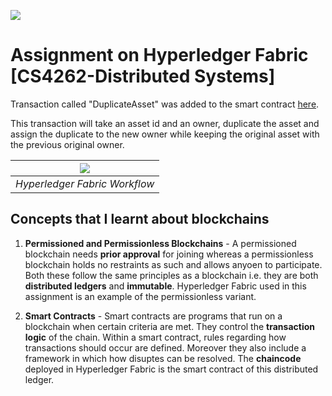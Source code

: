 ![](https://miro.medium.com/max/1400/0*aFRIsO9uaCaeRdTK)

# Assignment on Hyperledger Fabric [CS4262-Distributed Systems] 

 Transaction called "DuplicateAsset" was added to the smart contract [here](src/main/java/org/hyperledger/fabric/samples/assettransfer/AssetTransfer.java). 
 
 This transaction will take an asset id and an owner, duplicate the asset and assign the duplicate to the new owner while keeping the original asset with the previous original owner.

| ![](https://www.researchgate.net/profile/Olivia-Choudhury-3/publication/323973240/figure/fig1/AS:608593283915776@1522111354176/Outline-of-transaction-flow-in-Hyperledger-Fabric-It-depicts-a-use-case-where-1-A.png) | 
|:--:| 
| *Hyperledger Fabric Workflow* |

 ## Concepts that I learnt about blockchains 

 1. **Permissioned and Permissionless Blockchains** - A permissioned blockchain needs **prior approval** for joining whereas a permissionless blockchain holds no restraints as such and allows anyoen to participate. Both these follow the same principles as a blockchain i.e. they are both **distributed ledgers** and **immutable**. Hyperledger Fabric used in this assignment is an example of the permissionless variant.

 2. **Smart Contracts** - Smart contracts are programs that run on a blockchain when certain criteria are met. They control the **transaction logic** of the chain. Within a smart contract, rules regarding how transactions should occur are defined. Moreover they also include a framework in which how disuptes can be resolved. The **chaincode** deployed in Hyperledger Fabric is the smart contract of this distributed ledger.
